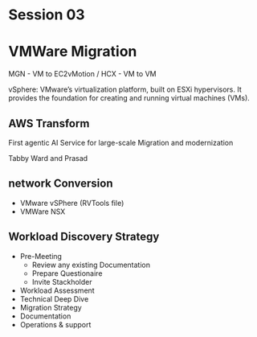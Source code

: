 # Session 03

# VMWare Migration

MGN - VM to EC2vMotion / HCX - VM to VM

vSphere: VMware’s virtualization platform, built on ESXi hypervisors. It provides the foundation for creating and running virtual machines (VMs).


## AWS Transform
First agentic AI Service for large-scale Migration and modernization


Tabby Ward and Prasad 

## network Conversion
- VMware vSPhere (RVTools file)
- VMWare NSX 

## Workload Discovery Strategy
- Pre-Meeting 
  - Review any existing Documentation
  - Prepare Questionaire
  - Invite Stackholder
- Workload Assessment
- Technical Deep Dive 
- Migration Strategy
- Documentation
- Operations & support
